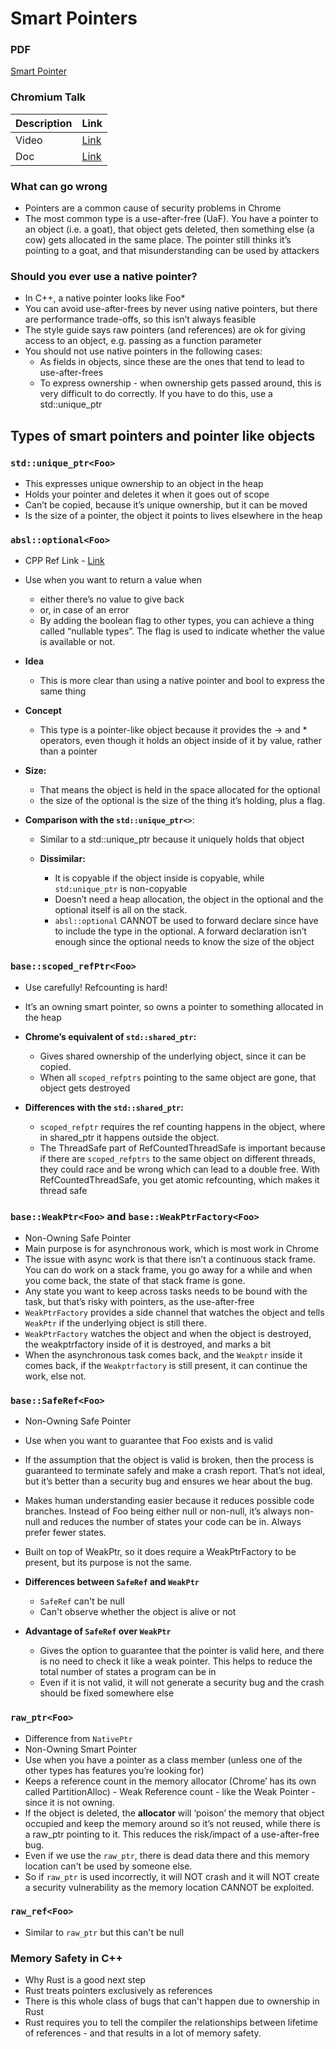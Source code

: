 # Smart Pointers

### PDF
[Smart Pointer](./docs/Smart%20Pointers%20C++.pdf)

### Chromium Talk

 | Description | Link                                                                                          |
 | ----------- | --------------------------------------------------------------------------------------------- |
 | Video       | [Link](https://www.youtube.com/watch?v=MpwbWSEDfjM )                                          |
 | Doc         | [Link](https://docs.google.com/document/d/1VRevv8JhlP4I8fIlvf87IrW2IRjE0PbkSfIcI6-UbJo/edit ) |
  
  

### What can go wrong

*   Pointers are a common cause of security problems in Chrome
*   The most common type is a use-after-free (UaF). You have a pointer to an object (i.e. a goat), that object gets deleted, then something else (a cow) gets allocated in the same place. The pointer still thinks it’s pointing to a goat, and that misunderstanding can be used by attackers

### Should you ever use a native pointer?

*   In C++, a native pointer looks like Foo*
*   You can avoid use-after-frees by never using native pointers, but there are performance trade-offs, so this isn’t always feasible
*   The style guide says raw pointers (and references) are ok for giving access to an object, e.g. passing as a function parameter
*   You should not use native pointers in the following cases:
    *   As fields in objects, since these are the ones that tend to lead to use-after-frees
    *   To express ownership - when ownership gets passed around, this is very difficult to do correctly. If you have to do this, use a std::unique_ptr

## Types of smart pointers and pointer like objects

### `std::unique_ptr<Foo>`

*   This expresses unique ownership to an object in the heap
*   Holds your pointer and deletes it when it goes out of scope
*   Can’t be copied, because it’s unique ownership, but it can be moved
*   Is the size of a pointer, the object it points to lives elsewhere in the heap

### `absl::optional<Foo>`

*   CPP Ref Link - [Link](https://www.cppstories.com/2018/05/using-optional/)

*   Use when you want to return a value when 
    *   either there’s no value to give back
    *   or, in case of an error
    *   By adding the boolean flag to other types, you can achieve a thing called “nullable types”. The flag is used to indicate whether the value is available or not.

*   **Idea**
    *   This is more clear than using a native pointer and bool to express the same thing

*   **Concept**
    *   This type is a pointer-like object because it provides the -> and * operators, even though it holds an object inside of it by value, rather than a pointer
  
*   **Size:**
    *   That means the object is held in the space allocated for the optional
    *   the size of the optional is the size of the thing it’s holding, plus a flag.

*   **Comparison with the `std::unique_ptr<>`**:
    
    *   Similar to a std::unique_ptr because it uniquely holds that object
    
    *   **Dissimilar:**
        *   It is copyable if the object inside is copyable, while `std:unique_ptr` is non-copyable
        *   Doesn’t need a heap allocation, the object in the optional and the optional itself is all on the stack.
        *   `absl::optional` CANNOT be used to forward declare since have to include the type in the optional. A forward declaration isn’t enough since the optional needs to know the size of the object


### `base::scoped_refPtr<Foo>`

*   Use carefully! Refcounting is hard!
*   It’s an owning smart pointer, so owns a pointer to something allocated in the heap
  
*   **Chrome’s equivalent of `std::shared_ptr`:**

    *   Gives shared ownership of the underlying object, since it can be copied.
    *   When all `scoped_refptrs` pointing to the same object are gone, that object gets destroyed

*   **Differences with the `std::shared_ptr`:**

    *   `scoped_refptr` requires the ref counting happens in the object, where in shared_ptr it happens outside the object.
    * The ThreadSafe part of RefCountedThreadSafe is important because if there are `scoped_refptrs` to the same object on different threads, they could race and be wrong which can lead to a double free. With RefCountedThreadSafe, you get atomic refcounting, which makes it thread safe

### `base::WeakPtr<Foo>` and `base::WeakPtrFactory<Foo>`

*   Non-Owning Safe Pointer
*   Main purpose is for asynchronous work, which is most work in Chrome
*   The issue with async work is that there isn’t a continuous stack frame. You can do work on a stack frame, you go away for a while and when you come back, the state of that stack frame is gone. 
*   Any state you want to keep across tasks needs to be bound with the task, but that’s risky with pointers, as the use-after-free 
*   `WeakPtrFactory` provides a side channel that watches the object and tells `WeakPtr` if the underlying object is still there.
*   `WeakPtrFactory` watches the object and when the object is destroyed, the weakptrfactory inside of it is destroyed, and marks a bit
*   When the asynchronous task comes back, and the `Weakptr` inside it comes back, if the `Weakptrfactory` is still present, it can continue the work, else not. 

### `base::SafeRef<Foo>`

*   Non-Owning Safe Pointer
*   Use when you want to guarantee that Foo exists and is valid
*   If the assumption that the object is valid is broken, then the process is guaranteed to terminate safely and make a crash report. That’s not ideal, but it’s better than a security bug and ensures we hear about the bug.
*   Makes human understanding easier because it reduces possible code branches. Instead of Foo being either null or non-null, it’s always non-null and reduces the number of states your code can be in. Always prefer fewer states.
*   Built on top of WeakPtr, so it does require a WeakPtrFactory to be present, but its purpose is not the same. 

*   **Differences between `SafeRef` and `WeakPtr`**
    *   `SafeRef` can't be null
    *   Can't observe whether the object is alive or not
  
*   **Advantage of `SafeRef` over `WeakPtr`**
    *   Gives the option to guarantee that the pointer is valid here, and there is no need to check it like a weak pointer. This helps to reduce the total number of states a program can be in
    *   Even if it is not valid, it will not generate a security bug and the crash should be fixed somewhere else



### `raw_ptr<Foo>`
*   Difference from `NativePtr`
*   Non-Owning Smart Pointer
*   Use when you have a pointer as a class member (unless one of the other types has features you’re looking for)
*   Keeps a reference count in the memory allocator (Chrome’ has its own called PartitionAlloc) - Weak Reference count - like the Weak Pointer - since it is not owning.
*   If the object is deleted, the **allocator** will ‘poison’ the memory that object occupied and keep the memory around so it’s not reused, while there is a raw_ptr pointing to it. This reduces the risk/impact of a use-after-free bug.
*   Even if we use the `raw_ptr`, there is dead data there and this memory location can't be used by someone else. 
*   So if `raw_ptr` is used incorrectly, it will NOT crash and it will NOT create a security vulnerability as the memory location CANNOT be exploited. 

### `raw_ref<Foo>`
*   Similar to `raw_ptr` but this can't be null

### Memory Safety in C++
*   Why Rust is a good next step
*   Rust treats pointers exclusively as references
*   There is this whole class of bugs that can't happen due to ownership in Rust
*   Rust requires you to tell the compiler the relationships between lifetime of references - and that results in a lot of memory safety. 
	
		
		
